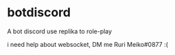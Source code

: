 # botdiscord
A bot discord use replika to role-play

i need help about websocket, DM me Ruri Meiko#0877 :(
